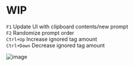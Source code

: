 # WIP
`F1` Update UI with clipboard contents/new prompt <br>
`F2` Randomize prompt order <br>
`Ctrl+Up` Increase ignored tag amount <br>
`Ctrl+Down` Decrease ignored tag amount <br>

![image](https://user-images.githubusercontent.com/17163949/205070828-b778fe2b-752d-4291-b990-58f7903ec32c.png)

